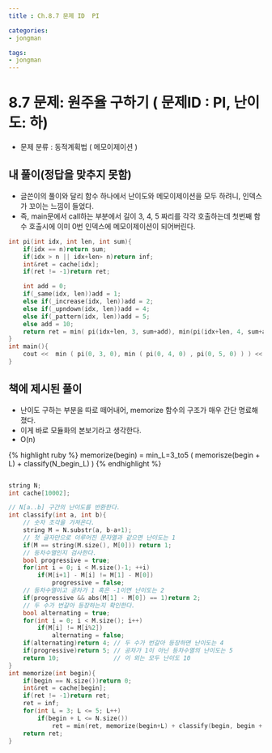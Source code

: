 ```yaml
---
title : Ch.8.7 문제 ID  PI

categories:
- jongman

tags:
- jongman
---
```


# 8.7 문제: 원주율 구하기 ( 문제ID : PI, 난이도: 하)
[algo]: <https://algospot.com/judge/problem/read/PI>

- 문제 분류 : 동적계획법 ( 메모이제이션 )

## 내 풀이(정답을 맞추지 못함)

- 글쓴이의 풀이와 달리 함수 하나에서 난이도와 메모이제이션을 모두 하려니, 인덱스가 꼬이는 느낌이
  들었다.
- 즉, main문에서 call하는 부분에서 길이 3, 4, 5 짜리를 각각 호출하는데 첫번째 함수 호출시에 이미 0번
  인덱스에 메모이제이션이 되어버린다.

```cpp
int pi(int idx, int len, int sum){
    if(idx == n)return sum;
    if(idx > n || idx+len> n)return inf;
    int&ret = cache[idx];
    if(ret != -1)return ret;

    int add = 0;
    if(_same(idx, len))add = 1;
    else if(_increase(idx, len))add = 2;
    else if(_upndown(idx, len))add = 4;
    else if(_pattern(idx, len))add = 5;
    else add = 10;
    return ret = min( pi(idx+len, 3, sum+add), min(pi(idx+len, 4, sum+add), pi(idx+len, 5, sum+add) ) );
}
int main(){
    cout <<  min ( pi(0, 3, 0), min ( pi(0, 4, 0) , pi(0, 5, 0) ) ) << endl;
}
```


## 책에 제시된 풀이

- 난이도 구하는 부분을 따로 떼어내어, memorize 함수의 구조가 매우 간단 명료해졌다.
- 이게 바로 모듈화의 본보기라고 생각한다.
- O(n)

{% highlight ruby %}
memorize(begin) = min_L=3_to5 ( memorisze(begin + L) + classify(N_begin_L) )
{% endhighlight %}

```cpp

string N;
int cache[10002];

// N[a..b] 구간의 난이도를 반환한다.
int classify(int a, int b){
    // 숫자 조각을 가져온다.
    string M = N.substr(a, b-a+1);
    // 첫 글자만으로 이루어진 문자열과 같으면 난이도는 1
    if(M == string(M.size(), M[0])) return 1;
    // 등차수열인지 검사한다.
    bool progressive = true;
    for(int i = 0; i < M.size()-1; ++i)
        if(M[i+1] - M[i] != M[1] - M[0])
            progressive = false;
    // 등차수열이고 공차가 1 혹은 -1이면 난이도는 2
    if(progressive && abs(M[1] - M[0]) == 1)return 2;
    // 두 수가 번갈아 등장하는지 확인한다.
    bool alternating = true;
    for(int i = 0; i < M.size(); i++)
        if(M[i] != M[i%2])
            alternating = false;
    if(alternating)return 4; // 두 수가 번갈아 등장하면 난이도는 4
    if(progressive)return 5; // 공차가 1이 아닌 등차수열의 난이도는 5
    return 10;               // 이 외는 모두 난이도 10
}
int memorize(int begin){
    if(begin == N.size())return 0;
    int&ret = cache[begin];
    if(ret != -1)return ret;
    ret = inf;
    for(int L = 3; L <= 5; L++)
        if(begin + L <= N.size())
            ret = min(ret, memorize(begin+L) + classify(begin, begin + L -1));
    return ret;
}
```
